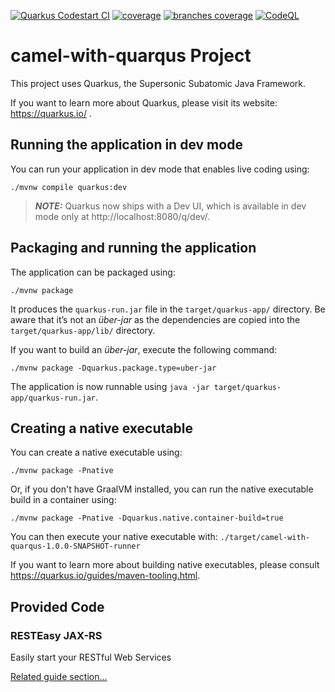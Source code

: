 [![Quarkus Codestart CI](https://github.com/yashoonath/camel-with-quarqus/actions/workflows/ci.yml/badge.svg)](https://github.com/yashoonath/camel-with-quarqus/actions/workflows/ci.yml)
[![coverage](../badges/jacoco.svg)](https://github.com/yashoonath/camel-with-quarqus/actions/workflows/ci.yml) [![branches coverage](../badges/branches.svg)](https://github.com/yashoonath/camel-with-quarqus/actions/workflows/ci.yml)
[![CodeQL](https://github.com/yashoonath/camel-with-quarqus/workflows/CodeQL/badge.svg)](https://github.com/yashoonath/camel-with-quarqus/actions?query=workflow%3ACodeQL "Code quality workflow status")

# camel-with-quarqus Project

This project uses Quarkus, the Supersonic Subatomic Java Framework.

If you want to learn more about Quarkus, please visit its website: https://quarkus.io/ .

## Running the application in dev mode

You can run your application in dev mode that enables live coding using:
```shell script
./mvnw compile quarkus:dev
```

> **_NOTE:_**  Quarkus now ships with a Dev UI, which is available in dev mode only at http://localhost:8080/q/dev/.

## Packaging and running the application

The application can be packaged using:
```shell script
./mvnw package
```
It produces the `quarkus-run.jar` file in the `target/quarkus-app/` directory.
Be aware that it’s not an _über-jar_ as the dependencies are copied into the `target/quarkus-app/lib/` directory.

If you want to build an _über-jar_, execute the following command:
```shell script
./mvnw package -Dquarkus.package.type=uber-jar
```

The application is now runnable using `java -jar target/quarkus-app/quarkus-run.jar`.

## Creating a native executable

You can create a native executable using: 
```shell script
./mvnw package -Pnative
```

Or, if you don't have GraalVM installed, you can run the native executable build in a container using: 
```shell script
./mvnw package -Pnative -Dquarkus.native.container-build=true
```

You can then execute your native executable with: `./target/camel-with-quarqus-1.0.0-SNAPSHOT-runner`

If you want to learn more about building native executables, please consult https://quarkus.io/guides/maven-tooling.html.

## Provided Code

### RESTEasy JAX-RS

Easily start your RESTful Web Services

[Related guide section...](https://quarkus.io/guides/getting-started#the-jax-rs-resources)
